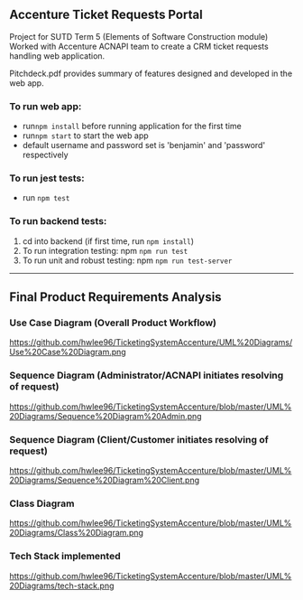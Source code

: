 ## Accenture Ticket Requests Portal
Project for SUTD Term 5 (Elements of Software Construction module)
Worked with Accenture ACNAPI team to create a CRM ticket requests handling web application.

Pitchdeck.pdf provides summary of features designed and developed in the web app.

### To run web app:
* run`npm install` before running application for the first time
* run`npm start` to start the web app
* default username and password set is 'benjamin' and 'password' respectively

### To run jest tests:
* run `npm test`

### To run backend tests: 
1. cd into backend (if first time, run `npm install`)
2. To run integration testing:
  npm `npm run test` 
3. To run unit and robust testing:
  npm `npm run test-server`

---

## Final Product Requirements Analysis

### Use Case Diagram (Overall Product Workflow)
https://github.com/hwlee96/TicketingSystemAccenture/UML%20Diagrams/Use%20Case%20Diagram.png

### Sequence Diagram (Administrator/ACNAPI initiates resolving of request)
https://github.com/hwlee96/TicketingSystemAccenture/blob/master/UML%20Diagrams/Sequence%20Diagram%20Admin.png

### Sequence Diagram (Client/Customer initiates resolving of request)
https://github.com/hwlee96/TicketingSystemAccenture/blob/master/UML%20Diagrams/Sequence%20Diagram%20Client.png

### Class Diagram
https://github.com/hwlee96/TicketingSystemAccenture/blob/master/UML%20Diagrams/Class%20Diagram.png

### Tech Stack implemented
https://github.com/hwlee96/TicketingSystemAccenture/blob/master/UML%20Diagrams/tech-stack.png



